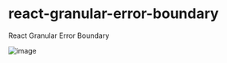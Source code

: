 # react-granular-error-boundary
React Granular Error Boundary

![image](https://res.cloudinary.com/dj5iihhqv/image/upload/v1668546204/2022-11-15_at_21.01.09_-_Peach_Opossum_oh5tyv.gif)
